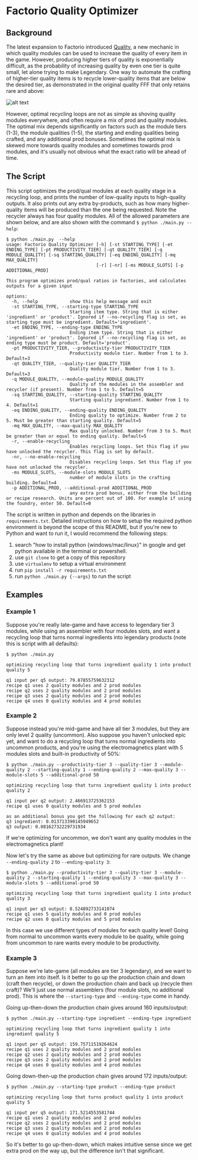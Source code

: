 # Factorio Quality Optimizer

## Background

The latest expansion to Factorio introduced [Quality](https://factorio.com/blog/post/fff-375), a new mechanic in which quality modules can be used to increase the quality of every item in the game.
However, producing higher tiers of quality is exponentially difficult, as the probability of increasing quality by even one tier is quite small, let alone trying to make Legendary.
One way to automate the crafting of higher-tier quality items is to recycle lower-quality items that are below the desired tier, as demonstrated in the original quality FFF that only retains rare and above:

![alt text](fff-375-quality-recycling.jpg)

However, optimal recycling loops are not as simple as shoving quality modules everywhere, and often require a mix of prod and quality modules.
The optimal mix depends significantly on factors such as the module tiers (1-3), the module qualities (1-5), the starting and ending qualities being crafted, and any additional prod bonuses.
Sometimes the optimal mix is skewed more towards quality modules and sometimes towards prod modules, and it's usually not obvious what the exact ratio will be ahead of time.

## The Script

This script optimizes the prod/qual modules at each quality stage in a recycling loop, and prints the number of low-quality inputs to high-quality outputs.
It also prints out any extra by-products, such as how many higher-quality items will be produced than the one being requested.
Note the recycler always has four quality modules.
All of the allowed parameters are shown below, and are also shown with the command `$ python ./main.py --help`:

```
$ python ./main.py  --help
usage: Factorio Quality Optimizer [-h] [-st STARTING_TYPE] [-et ENDING_TYPE] [-pt PRODUCTIVITY_TIER] [-qt QUALITY_TIER] [-q MODULE_QUALITY] [-sq STARTING_QUALITY] [-eq ENDING_QUALITY] [-mq MAX_QUALITY]
                                  [-r] [-nr] [-ms MODULE_SLOTS] [-p ADDITIONAL_PROD]

This program optimizes prod/qual ratios in factories, and calculates outputs for a given input

options:
  -h, --help            show this help message and exit
  -st STARTING_TYPE, --starting-type STARTING_TYPE
                        Starting item type. String that is either 'ingredient' or 'product'. Ignored if --no-recycling flag is set, as starting type must be ingredient. Default='ingredient'.
  -et ENDING_TYPE, --ending-type ENDING_TYPE
                        Ending item type. String that is either 'ingredient' or 'product'. Ignored if --no-recycling flag is set, as ending type must be product. Default='product'.
  -pt PRODUCTIVITY_TIER, --productivity-tier PRODUCTIVITY_TIER
                        Productivity module tier. Number from 1 to 3. Default=3
  -qt QUALITY_TIER, --quality-tier QUALITY_TIER
                        Quality module tier. Number from 1 to 3. Default=3
  -q MODULE_QUALITY, --module-quality MODULE_QUALITY
                        Quality of the modules in the assembler and recycler (if present). Number from 1 to 5. Default=5
  -sq STARTING_QUALITY, --starting-quality STARTING_QUALITY
                        Starting quality ingredient. Number from 1 to 4. Default=1
  -eq ENDING_QUALITY, --ending-quality ENDING_QUALITY
                        Ending quality to optimize. Number from 2 to 5. Must be greater than starting quality. Default=5
  -mq MAX_QUALITY, --max-quality MAX_QUALITY
                        Max quality unlocked. Number from 3 to 5. Must be greater than or equal to ending quality. Default=5
  -r, --enable-recycling
                        Enables recycling loops. Set this flag if you have unlocked the recycler. This flag is set by default.
  -nr, --no-enable-recycling
                        Disables recycling loops. Set this flag if you have not unlocked the recycler.
  -ms MODULE_SLOTS, --module-slots MODULE_SLOTS
                        number of module slots in the crafting building. Default=4
  -p ADDITIONAL_PROD, --additional-prod ADDITIONAL_PROD
                        any extra prod bonus, either from the building or recipe research. Units are percent out of 100. For example if using the foundry, enter 50. Default=0
```

The script is written in python and depends on the libraries in `requirements.txt`.
Detailed instructions on how to setup the required python environment is beyond the scope of this README, but if you're new to Python and want to run it, I would recommend the following steps:
1. search "how to install python {windows/mac/linux}" in google and get python available in the terminal or powershell.
2. use `git clone` to get a copy of this repository
3. use `virtualenv` to setup a virtual environment
4. run `pip install -r requirements.txt`
5. run `python ./main.py {--args}` to run the script

## Examples

### Example 1

Suppose you're really late-game and have access to legendary tier 3 modules, while using an assembler with four modules slots, and want a recycling loop that turns normal ingredients into legendary products (note this is script with all defaults):

```
$ python ./main.py 

optimizing recycling loop that turns ingredient quality 1 into product quality 5

q1 input per q5 output: 79.87855759632312
recipe q1 uses 2 quality modules and 2 prod modules
recipe q2 uses 2 quality modules and 2 prod modules
recipe q3 uses 2 quality modules and 2 prod modules
recipe q4 uses 0 quality modules and 4 prod modules
```

### Example 2

Suppose instead you're mid-game and have all tier 3 modules, but they are only level 2 quality (uncommon). Also suppose you haven't unlocked epic yet, and want to do a recycling loop that turns normal ingredients into uncommon products, and you're using the electromagnetics plant with 5 modules slots and built-in productivity of 50%:

```
$ python ./main.py --productivity-tier 3 --quality-tier 3 --module-quality 2 --starting-quality 1 --ending-quality 2 --max-quality 3 --module-slots 5 --additional-prod 50

optimizing recycling loop that turns ingredient quality 1 into product quality 2

q1 input per q2 output: 2.466913725362153
recipe q1 uses 0 quality modules and 5 prod modules

as an additional bonus you get the following for each q2 output:
q3 ingredient: 0.013713390145949652
q3 output: 0.08162732229731934
```

If we're optimizing for uncommon, we don't want any quality modules in the electromagnetics plant!

Now let's try the same as above but optimizing for rare outputs. We change `--ending-quality 2` to `--ending-quality 3`:
```
$ python ./main.py --productivity-tier 3 --quality-tier 3 --module-quality 2 --starting-quality 1 --ending-quality 3 --max-quality 3 --module-slots 5 --additional-prod 50

optimizing recycling loop that turns ingredient quality 1 into product quality 3

q1 input per q3 output: 8.524892733141074
recipe q1 uses 5 quality modules and 0 prod modules
recipe q2 uses 0 quality modules and 5 prod modules
```

In this case we use different types of modules for each quality level!
Going from normal to uncommon wants every module to be quality, while going from uncommon to rare wants every module to be productivity.

### Example 3

Suppose we're late-game (all modules are tier 3 legendary), and we want to turn an item into itself. Is it better to go up the production chain and down (craft then recycle), or down the production chain and back up (recycle then craft)? We'll just use normal assemblers (four module slots, no additional prod). This is where the `--starting-type` and `--ending-type` come in handy.

Going up-then-down the production chain gives around 160 inputs/output:

```
$ python ./main.py --starting-type ingredient --ending-type ingredient

optimizing recycling loop that turns ingredient quality 1 into ingredient quality 5

q1 input per q5 output: 159.75711519264624
recipe q1 uses 2 quality modules and 2 prod modules
recipe q2 uses 2 quality modules and 2 prod modules
recipe q3 uses 2 quality modules and 2 prod modules
recipe q4 uses 0 quality modules and 4 prod modules
```

Going down-then-up the production chain gives around 172 inputs/output:

```
$ python ./main.py --starting-type product --ending-type product

optimizing recycling loop that turns product quality 1 into product quality 5

q1 input per q5 output: 171.5214553581744
recipe q1 uses 2 quality modules and 2 prod modules
recipe q2 uses 2 quality modules and 2 prod modules
recipe q3 uses 2 quality modules and 2 prod modules
recipe q4 uses 0 quality modules and 4 prod modules
```

So it's better to go up-then-down, which makes intuitive sense since we get extra prod on the way up, but the difference isn't that significant.
